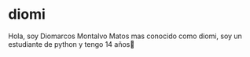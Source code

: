 # diomi
Hola, soy Diomarcos Montalvo Matos mas conocido como diomi, soy un estudiante de python y tengo 14 años🗿

